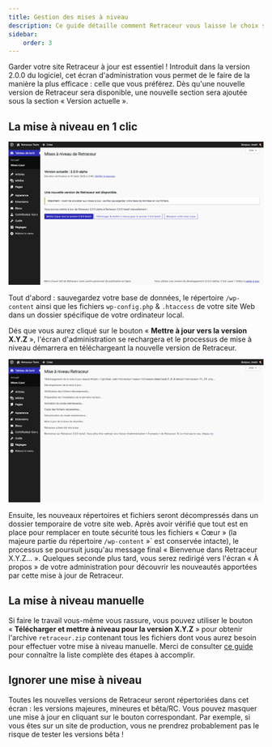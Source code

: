 ```yaml
---
title: Gestion des mises à niveau
description: Ce guide détaille comment Retraceur vous laisse le choix sur la meilleure façon de mettre à jour son Cœur.
sidebar:
    order: 3
---
```


Garder votre site Retraceur à jour est essentiel ! Introduit dans la version 2.0.0 du logiciel, cet écran d'administration vous permet de le faire de la manière la plus efficace : celle que vous préférez. Dès qu'une nouvelle version de Retraceur sera disponible, une nouvelle section sera ajoutée sous la section « Version actuelle ».

## La mise à niveau en 1 clic

![C comme vous voulez](../../../../assets/images/update-coeur-fr-001.png)

Tout d'abord : sauvegardez votre base de données, le répertoire `/wp-content` ainsi que les fichiers `wp-config.php` & `.htaccess` de votre site Web dans un dossier spécifique de votre ordinateur local.

Dés que vous aurez cliqué sur le bouton « **Mettre à jour vers la version X.Y.Z** », l'écran d'administration se rechargera et le processus de mise à niveau démarrera en téléchargeant la nouvelle version de Retraceur.

![En un clic](../../../../assets/images/update-coeur-fr-002.png)

Ensuite, les nouveaux répertoires et fichiers seront décompressés dans un dossier temporaire de votre site web. Après avoir vérifié que tout est en place pour remplacer en toute sécurité tous les fichiers « Cœur » (la majeure partie du répertoire `/wp-content` »` est conservée intacte), le processus se poursuit jusqu'au message final « Bienvenue dans Retraceur X.Y.Z... ». Quelques seconde plus tard, vous serez redirigé vers l'écran « À propos » de votre administration pour découvrir les nouveautés apportées par cette mise à jour de Retraceur.

## La mise à niveau manuelle

Si faire le travail vous-même vous rassure, vous pouvez utiliser le bouton « **Télécharger et mettre à niveau pour la version X.Y.Z** » pour obtenir l'archive `retraceur.zip` contenant tous les fichiers dont vous aurez besoin pour effectuer votre mise à niveau manuelle. Merci de consulter [ce guide](./../../getting-started/upgrade) pour connaître la liste complète des étapes à accomplir.

## Ignorer une mise à niveau

Toutes les nouvelles versions de Retraceur seront répertoriées dans cet écran : les versions majeures, mineures et bêta/RC. Vous pouvez masquer une mise à jour en cliquant sur le bouton correspondant. Par exemple, si vous êtes sur un site de production, vous ne prendrez probablement pas le risque de tester les versions bêta !